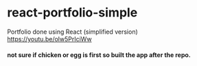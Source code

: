 # react-portfolio-simple
Portfolio done using React (simplified version)
https://youtu.be/olw5PrIciWw

#### not sure if chicken or egg is first so built the app after the repo.

